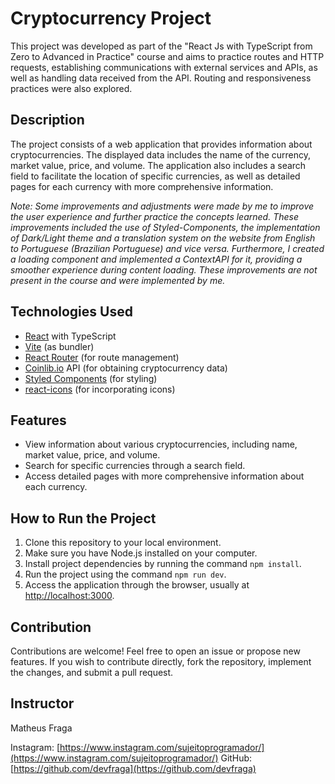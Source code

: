 # Cryptocurrency Project

This project was developed as part of the "React Js with TypeScript from Zero to Advanced in Practice" course and aims to practice routes and HTTP requests, establishing communications with external services and APIs, as well as handling data received from the API. Routing and responsiveness practices were also explored.

## Description

The project consists of a web application that provides information about cryptocurrencies. The displayed data includes the name of the currency, market value, price, and volume. The application also includes a search field to facilitate the location of specific currencies, as well as detailed pages for each currency with more comprehensive information.

*Note: Some improvements and adjustments were made by me to improve the user experience and further practice the concepts learned. These improvements included the use of Styled-Components, the implementation of Dark/Light theme and a translation system on the website from English to Portuguese (Brazilian Portuguese) and vice versa. Furthermore, I created a loading component and implemented a ContextAPI for it, providing a smoother experience during content loading. These improvements are not present in the course and were implemented by me.*

## Technologies Used

- [React](https://reactjs.org/) with TypeScript
- [Vite](https://vitejs.dev/) (as bundler)
- [React Router](https://reactrouter.com/) (for route management)
- [Coinlib.io](https://coinlib.io/) API (for obtaining cryptocurrency data)
- [Styled Components](https://styled-components.com/) (for styling)
- [react-icons](https://react-icons.github.io/react-icons/) (for incorporating icons)

## Features

- View information about various cryptocurrencies, including name, market value, price, and volume.
- Search for specific currencies through a search field.
- Access detailed pages with more comprehensive information about each currency.

## How to Run the Project

1. Clone this repository to your local environment.
2. Make sure you have Node.js installed on your computer.
3. Install project dependencies by running the command `npm install`.
4. Run the project using the command `npm run dev`.
5. Access the application through the browser, usually at [http://localhost:3000](http://localhost:3000).

## Contribution

Contributions are welcome! Feel free to open an issue or propose new features. If you wish to contribute directly, fork the repository, implement the changes, and submit a pull request.

## Instructor

Matheus Fraga

Instagram: [https://www.instagram.com/sujeitoprogramador/](https://www.instagram.com/sujeitoprogramador/)
GitHub: [https://github.com/devfraga](https://github.com/devfraga)